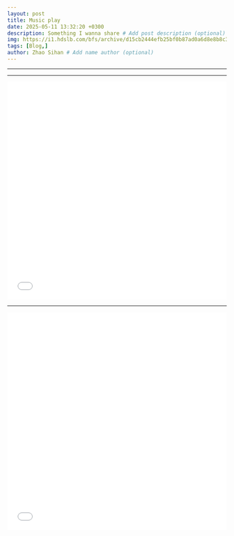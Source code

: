```yaml
---
layout: post
title: Music play
date: 2025-05-11 13:32:20 +0300
description: Something I wanna share # Add post description (optional)
img: https://i1.hdslb.com/bfs/archive/d15cb2444efb25bf0b87ad0a6d8e8b8c36183937.jpg@265w_166h_1c.webp # Add image post (optional)
tags: [Blog,]
author: Zhao Sihan # Add name author (optional)
---
```


***

***



<iframe src="//player.bilibili.com/player.html?isOutside=true&aid=926239300&bvid=BV1vT4y177di&cid=209145547&p=1&high_quality=1&danmaku=0&muted=0" allowfullscreen="allowfullscreen" width="100%" height="500" scrolling="no" frameborder="0" sandbox="allow-top-navigation allow-same-origin allow-forms allow-scripts"></iframe>

***


<iframe src="//player.bilibili.com/player.html?isOutside=true&aid=230474360&bvid=BV1Ph411A7UH&cid=1183300889&p=0&high_quality=1&danmaku=0&autoplay=0" allowfullscreen="allowfullscreen" width="100%" height="500" scrolling="no" frameborder="0" sandbox="allow-top-navigation allow-same-origin allow-forms allow-scripts"></iframe>